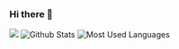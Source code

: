 ### Hi there 👋
![](http://antzuhl.cn:4000/get/@antzuhl.readme)
![Github Stats](https://github-readme-stats.vercel.app/api?username=PicachoChina&show_icons=true&theme=dark&count_private=true)
![Most Used Languages](https://github-readme-stats.vercel.app/api/top-langs/?username=PicachoChina&theme=dark&layout=compact)

<!--
**PicachoChina/PicachoChina** is a ✨ _special_ ✨ repository because its `README.md` (this file) appears on your GitHub profile.

Here are some ideas to get you started:

- 🔭 I’m currently working on ...
- 🌱 I’m currently learning ...
- 👯 I’m looking to collaborate on ...
- 🤔 I’m looking for help with ...
- 💬 Ask me about ...
- 📫 How to reach me: ...
- 😄 Pronouns: ...
- ⚡ Fun fact: ...
-->
